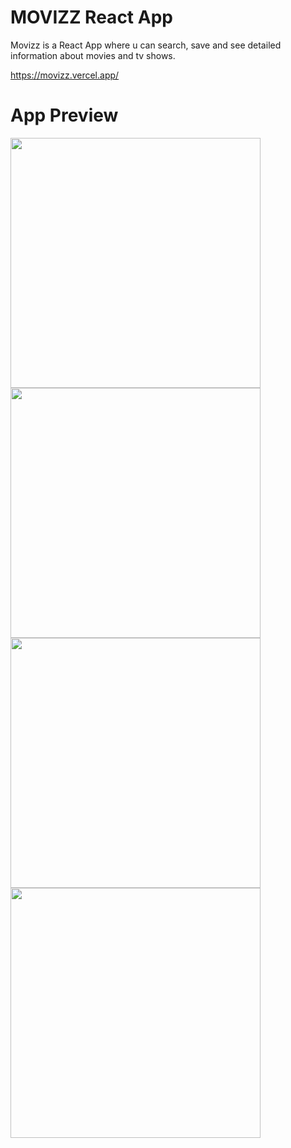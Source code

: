 # MOVIZZ React App
Movizz is a React App where u can search, save and see detailed information about movies and tv shows.

https://movizz.vercel.app/

# App Preview
<img width="400" src="https://github.com/merteldem1r/Movizz/assets/113149328/26fafa98-0f8e-43b4-a5a4-cd22be29e292.png"> <img width="400" src="https://github.com/merteldem1r/Movizz/assets/113149328/de3e372d-ef8f-4bd7-b468-3181e770668f.png"> <img width="400" src="https://github.com/merteldem1r/Movizz/assets/113149328/05f8ae5b-3e31-4d25-aab8-72595dab2590.png"> <img width="400" src="https://github.com/merteldem1r/Movizz/assets/113149328/27d2cdaf-f5fe-4eef-9f84-3d19432f4e50.png">

